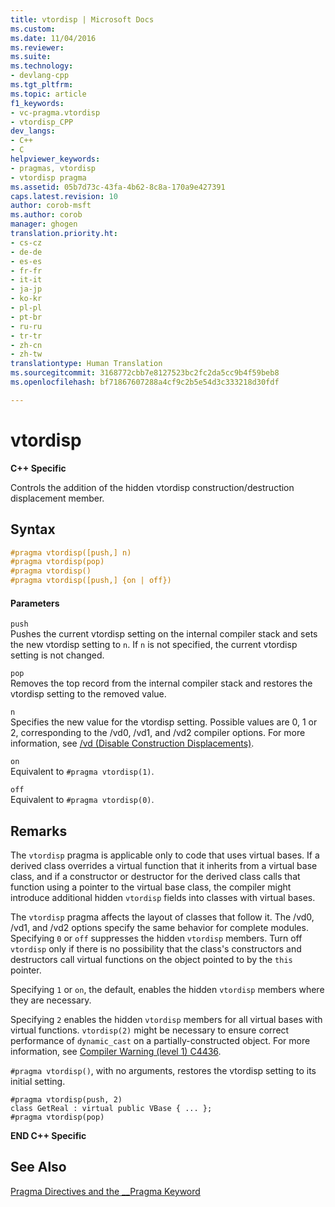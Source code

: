 ```yaml
---
title: vtordisp | Microsoft Docs
ms.custom: 
ms.date: 11/04/2016
ms.reviewer: 
ms.suite: 
ms.technology:
- devlang-cpp
ms.tgt_pltfrm: 
ms.topic: article
f1_keywords:
- vc-pragma.vtordisp
- vtordisp_CPP
dev_langs:
- C++
- C
helpviewer_keywords:
- pragmas, vtordisp
- vtordisp pragma
ms.assetid: 05b7d73c-43fa-4b62-8c8a-170a9e427391
caps.latest.revision: 10
author: corob-msft
ms.author: corob
manager: ghogen
translation.priority.ht:
- cs-cz
- de-de
- es-es
- fr-fr
- it-it
- ja-jp
- ko-kr
- pl-pl
- pt-br
- ru-ru
- tr-tr
- zh-cn
- zh-tw
translationtype: Human Translation
ms.sourcegitcommit: 3168772cbb7e8127523bc2fc2da5cc9b4f59beb8
ms.openlocfilehash: bf71867607288a4cf9c2b5e54d3c333218d30fdf

---
```

# vtordisp
**C++ Specific**  
  
 Controls the addition of the hidden vtordisp construction/destruction displacement member.  
  
## Syntax  
  
```cpp  
#pragma vtordisp([push,] n)  
#pragma vtordisp(pop)  
#pragma vtordisp()  
#pragma vtordisp([push,] {on | off})  
```  
  
#### Parameters  
 `push`  
 Pushes the current vtordisp setting on the internal compiler stack and sets the new vtordisp setting to `n`.  If `n` is not specified, the current vtordisp setting is not changed.  
  
 `pop`  
 Removes the top record from the internal compiler stack and restores the vtordisp setting to the removed value.  
  
 `n`  
 Specifies the new value for the vtordisp setting. Possible values are 0, 1 or 2, corresponding to the /vd0, /vd1, and /vd2 compiler options. For more information, see [/vd (Disable Construction Displacements)](../build/reference/vd-disable-construction-displacements.md).  
  
 `on`  
 Equivalent to `#pragma vtordisp(1)`.  
  
 `off`  
 Equivalent to `#pragma vtordisp(0)`.  
  
## Remarks  
 The `vtordisp` pragma is applicable only to code that uses virtual bases. If a derived class overrides a virtual function that it inherits from a virtual base class, and if a constructor or destructor for the derived class calls that function using a pointer to the virtual base class, the compiler might introduce additional hidden `vtordisp` fields into classes with virtual bases.  
  
 The `vtordisp` pragma affects the layout of classes that follow it. The /vd0, /vd1, and /vd2 options specify the same behavior for complete modules. Specifying `0` or `off` suppresses the hidden `vtordisp` members. Turn off `vtordisp` only if there is no possibility that the class's constructors and destructors call virtual functions on the object pointed to by the `this` pointer.  
  
 Specifying `1` or `on`, the default, enables the hidden `vtordisp` members where they are necessary.  
  
 Specifying `2` enables the hidden `vtordisp` members for all virtual bases with virtual functions.  `vtordisp(2)` might be necessary to ensure correct performance of `dynamic_cast` on a partially-constructed object. For more information, see [Compiler Warning (level 1) C4436](../error-messages/compiler-warnings/compiler-warning-level-1-c4436.md).  
  
 `#pragma vtordisp()`, with no arguments, restores the vtordisp setting to its initial setting.  
  
```  
#pragma vtordisp(push, 2)  
class GetReal : virtual public VBase { ... };  
#pragma vtordisp(pop)  
```  
  
 **END C++ Specific**  
  
## See Also  
 [Pragma Directives and the __Pragma Keyword](../preprocessor/pragma-directives-and-the-pragma-keyword.md)


<!--HONumber=Jan17_HO1-->


